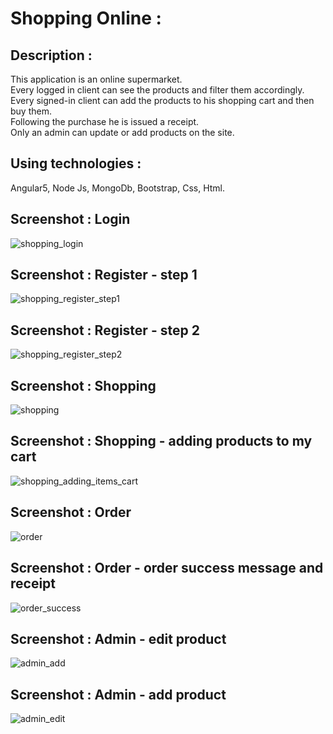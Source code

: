 # Shopping Online :

## Description :

This application is an online supermarket.<br />
Every logged in client can see the products and filter them accordingly.<br />
Every signed-in client can add the products to his shopping cart and then buy them.<br />
Following the purchase he is issued a receipt.<br />
Only an admin can update or add products on the site.<br />

## Using technologies :

Angular5, Node Js, MongoDb, Bootstrap, Css, Html.


## Screenshot : Login

![shopping_login](https://user-images.githubusercontent.com/40452887/50758566-39152b00-126b-11e9-802b-ac8448b79ac5.png)

## Screenshot : Register - step 1

![shopping_register_step1](https://user-images.githubusercontent.com/40452887/50759674-50a1e300-126e-11e9-82fb-34611d1d88ca.png)

## Screenshot : Register - step 2

![shopping_register_step2](https://user-images.githubusercontent.com/40452887/50759741-88a92600-126e-11e9-9910-05ffc8065c83.png)

## Screenshot : Shopping

![shopping](https://user-images.githubusercontent.com/40452887/50759852-e178be80-126e-11e9-83ea-bdaf80937c80.png)

## Screenshot : Shopping - adding products to my cart

![shopping_adding_items_cart](https://user-images.githubusercontent.com/40452887/50760155-a6c35600-126f-11e9-816c-efc7ada19760.png)

## Screenshot : Order

![order](https://user-images.githubusercontent.com/40452887/50759992-387e9380-126f-11e9-940d-df09a6684cd3.png)

## Screenshot : Order - order success message and receipt

![order_success](https://user-images.githubusercontent.com/40452887/50760651-0b32e500-1271-11e9-8230-2cc870ab79c8.png)

## Screenshot : Admin - edit product

![admin_add](https://user-images.githubusercontent.com/40452887/50760345-379a3180-1270-11e9-9c3f-4f871777f4fc.png)

## Screenshot : Admin - add product

![admin_edit](https://user-images.githubusercontent.com/40452887/50760316-146f8200-1270-11e9-8aad-036ac7836b8d.png)













